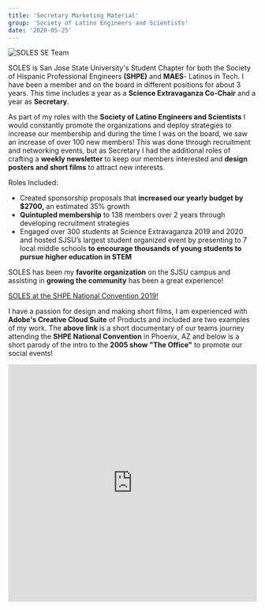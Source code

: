 ```yaml
---
title: 'Secretary Marketing Material'
group: 'Society of Latino Engineers and Scientists'
date: '2020-05-25'
---
```

![SOLES SE Team](/images/soles-se.jpeg)

SOLES is San Jose State University's Student Chapter for both the Society of Hispanic Professional Engineers **(SHPE)** and **MAES**- Latinos in Tech. I have been a member and on the board in different positions for about 3 years. This time includes a year as a **Science Extravaganza Co-Chair** and a year as **Secretary**.

As part of my roles with the **Society of Latino Engineers and Scientists** I would constantly promote the organizations and deploy strategies to increase our membership and during the time I was on the board, we saw an increase of over 100 new members! This was done through recruitment and networking events, but as Secretary I had the additional roles of crafting a **weekly newsletter** to keep our members interested and **design posters and short films** to attract new interests. 

Roles Included:
- Created sponsorship proposals that **increased our yearly budget by $2700,** an estimated 35% growth
- **Quintupled membership** to 138 members over 2 years through developing recruitment strategies
- Engaged over 300 students at Science Extravaganza 2019 and 2020 and hosted SJSU’s largest student organized event by presenting to 7 local middle schools **to encourage thousands of young students to pursue higher education in STEM**

SOLES has been my **favorite organization** on the SJSU campus and assisting in **growing the community** has been a great experience!

[SOLES at the SHPE National Convention 2019!](https://drive.google.com/file/d/19yIjKYszGcvFX69hFnrzUKwwy4iThyhe/preview)

I have a passion for design and making short films, I am experienced with **Adobe's Creative Cloud Suite** of Products and included are two examples of my work. The **above link** is a short documentary of our teams journey attending the **SHPE National Convention** in Phoenix, AZ and below is a short parody of the intro to the **2005 show "The Office"** to promote our social events!

<iframe width="100%" height="480" src="https://www.youtube.com/embed/UsERILxaefM" frameborder="0" allow="accelerometer; autoplay; clipboard-write; encrypted-media; gyroscope; picture-in-picture" allowfullscreen></iframe>

